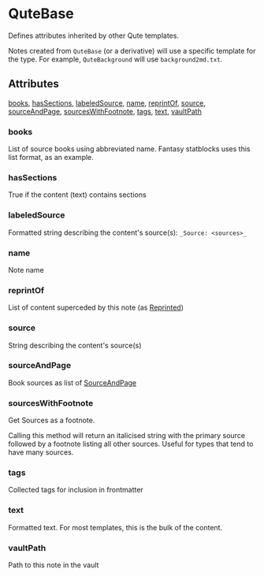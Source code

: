 # QuteBase

Defines attributes inherited by other Qute templates.

Notes created from `QuteBase` (or a derivative) will use a specific template
for the type. For example, `QuteBackground` will use `background2md.txt`.

## Attributes

[books](#books), [hasSections](#hassections), [labeledSource](#labeledsource), [name](#name), [reprintOf](#reprintof), [source](#source), [sourceAndPage](#sourceandpage), [sourcesWithFootnote](#sourceswithfootnote), [tags](#tags), [text](#text), [vaultPath](#vaultpath)


### books

List of source books using abbreviated name. Fantasy statblocks uses this list format, as an example.

### hasSections

True if the content (text) contains sections

### labeledSource

Formatted string describing the content's source(s): `_Source: <sources>_`

### name

Note name

### reprintOf

List of content superceded by this note (as [Reprinted](Reprinted.md))

### source

String describing the content's source(s)

### sourceAndPage

Book sources as list of [SourceAndPage](SourceAndPage.md)

### sourcesWithFootnote

Get Sources as a footnote.

Calling this method will return an italicised string with the primary source
followed by a footnote listing all other sources. Useful for types
that tend to have many sources.

### tags

Collected tags for inclusion in frontmatter

### text

Formatted text. For most templates, this is the bulk of the content.

### vaultPath

Path to this note in the vault

